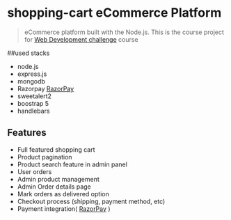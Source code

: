 ﻿# shopping-cart eCommerce Platform

> eCommerce platform built with the Node.js.
This is the course project for [Web Development challenge](https://youtube.com/playlist?list=PLY-ecO2csVHd8R8sg-4vhN2BzZQLxIZO9) course

##used stacks
- node.js
- express.js
- mongodb
- Razorpay [RazorPay](https://rzp.io/i/eYH3SKEW)
- sweetalert2
- boostrap 5
- handlebars
## Features

- Full featured shopping cart
- Product pagination
- Product search feature in admin panel
- User  orders
- Admin product management
- Admin Order details page
- Mark orders as delivered option
- Checkout process (shipping, payment method, etc)
- Payment integration( [RazorPay](https://rzp.io/i/eYH3SKEW) )



